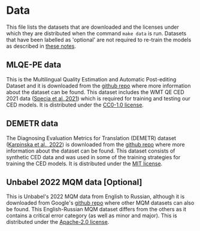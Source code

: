 # Data

This file lists the datasets that are downloaded and the licenses under which they are distributed when the command `make data` is run. Datasets that have been labelled as 'optional' are not required to re-train the models as described in [these notes](models.md).

## MLQE-PE data
This is the Multilingual Quality Estimation and Automatic Post-editing Dataset and it is downloaded from the [github repo](https://github.com/sheffieldnlp/mlqe-pe) where more information about the dataset can be found. This dataset includes the WMT QE CED 2021 data ([Specia et al.,2021](https://aclanthology.org/2021.wmt-1.71/)) which is required for training and testing our CED models. It is distributed under the [CC0-1.0 license](https://github.com/sheffieldnlp/mlqe-pe?tab=CC0-1.0-1-ov-file#readme).

## DEMETR data

The Diagnosing Evaluation Metrics for Translation (DEMETR) dataset ([Karpinska et al., 2022](https://doi.org/10.18653/v1/2022.emnlp-main.649)) is downloaded from the [github repo](https://github.com/marzenakrp/demetr) where more information about the dataset can be found. This dataset consists of synthetic CED data and was used in some of the training strategies for training the CED models. It is distributed under the [MIT license](https://github.com/marzenakrp/demetr?tab=MIT-1-ov-file#readme).

## Unbabel 2022 MQM data [Optional]
This is Unbabel's 2022 MQM data from English to Russian, although it is downloaded from Google's [github repo](https://github.com/google/wmt-mqm-human-evaluation/tree/main) where other MQM datasets can also be found. This English-Russian MQM dataset differs from the others as it contains a critical error category (as well as minor and major). This is distributed under the [Apache-2.0 license](https://github.com/google/wmt-mqm-human-evaluation?tab=Apache-2.0-1-ov-file#readme).
